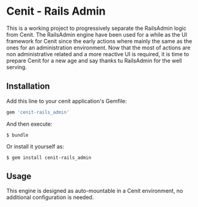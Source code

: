 # Cenit - Rails Admin

This is a working project to progressively separate the RailsAdmin logic from Cenit.
The RailsAdmin engine have been used for a while as the UI framework for Cenit since
the early actions where mainly the same as the ones for an administration environment.
Now that the most of actions are non administrative related and a more reactive UI is required,
it is time to prepare Cenit for a new age and say thanks tu RailsAdmin for the well serving.        

## Installation

Add this line to your cenit application's Gemfile:

```ruby
gem 'cenit-rails_admin'
```

And then execute:

    $ bundle

Or install it yourself as:

    $ gem install cenit-rails_admin

## Usage

This engine is designed as auto-mountable in a Cenit environment, no additional configuration is needed. 